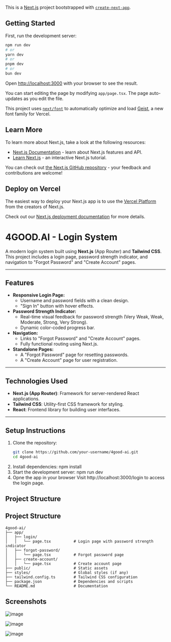 This is a [Next.js](https://nextjs.org) project bootstrapped with [`create-next-app`](https://nextjs.org/docs/app/api-reference/cli/create-next-app).

## Getting Started

First, run the development server:

```bash
npm run dev
# or
yarn dev
# or
pnpm dev
# or
bun dev
```

Open [http://localhost:3000](http://localhost:3000) with your browser to see the result.

You can start editing the page by modifying `app/page.tsx`. The page auto-updates as you edit the file.

This project uses [`next/font`](https://nextjs.org/docs/app/building-your-application/optimizing/fonts) to automatically optimize and load [Geist](https://vercel.com/font), a new font family for Vercel.

## Learn More

To learn more about Next.js, take a look at the following resources:

- [Next.js Documentation](https://nextjs.org/docs) - learn about Next.js features and API.
- [Learn Next.js](https://nextjs.org/learn) - an interactive Next.js tutorial.

You can check out [the Next.js GitHub repository](https://github.com/vercel/next.js) - your feedback and contributions are welcome!

## Deploy on Vercel

The easiest way to deploy your Next.js app is to use the [Vercel Platform](https://vercel.com/new?utm_medium=default-template&filter=next.js&utm_source=create-next-app&utm_campaign=create-next-app-readme) from the creators of Next.js.

Check out our [Next.js deployment documentation](https://nextjs.org/docs/app/building-your-application/deploying) for more details.

# 4GOOD.AI - Login System

A modern login system built using **Next.js** (App Router) and **Tailwind CSS**. This project includes a login page, password strength indicator, and navigation to "Forgot Password" and "Create Account" pages.

---

## Features
- **Responsive Login Page:**
  - Username and password fields with a clean design.
  - "Sign In" button with hover effects.
- **Password Strength Indicator:**
  - Real-time visual feedback for password strength (Very Weak, Weak, Moderate, Strong, Very Strong).
  - Dynamic color-coded progress bar.
- **Navigation:**
  - Links to "Forgot Password" and "Create Account" pages.
  - Fully functional routing using Next.js.
- **Standalone Pages:**
  - A "Forgot Password" page for resetting passwords.
  - A "Create Account" page for user registration.

---

## Technologies Used
- **Next.js (App Router)**: Framework for server-rendered React applications.
- **Tailwind CSS**: Utility-first CSS framework for styling.
- **React**: Frontend library for building user interfaces.

---

## Setup Instructions

1. Clone the repository:
   ```bash
   git clone https://github.com/your-username/4good-ai.git
   cd 4good-ai
2. Install dependencies:
   npm install
3. Start the development server:
   npm run dev
4. Opne the app in your browser
   Visit http://localhost:3000/login to access the login page.

## Project Structure

## Project Structure

```plaintext
4good-ai/
├── app/
│   ├── login/
│   │   └── page.tsx          # Login page with password strength indicator
│   ├── forgot-password/
│   │   └── page.tsx          # Forgot password page
│   ├── create-account/
│   │   └── page.tsx          # Create account page
├── public/                   # Static assets
├── styles/                   # Global styles (if any)
├── tailwind.config.ts        # Tailwind CSS configuration
├── package.json              # Dependencies and scripts
└── README.md                 # Documentation
```

## Screenshots

![image](https://github.com/user-attachments/assets/93405549-ac8d-4581-8458-c33a053427b5)

![image](https://github.com/user-attachments/assets/fc5ab350-40a5-4bf2-b955-7877b86c310f)

![image](https://github.com/user-attachments/assets/0b339b26-d466-4504-af06-bb9942d65828)








